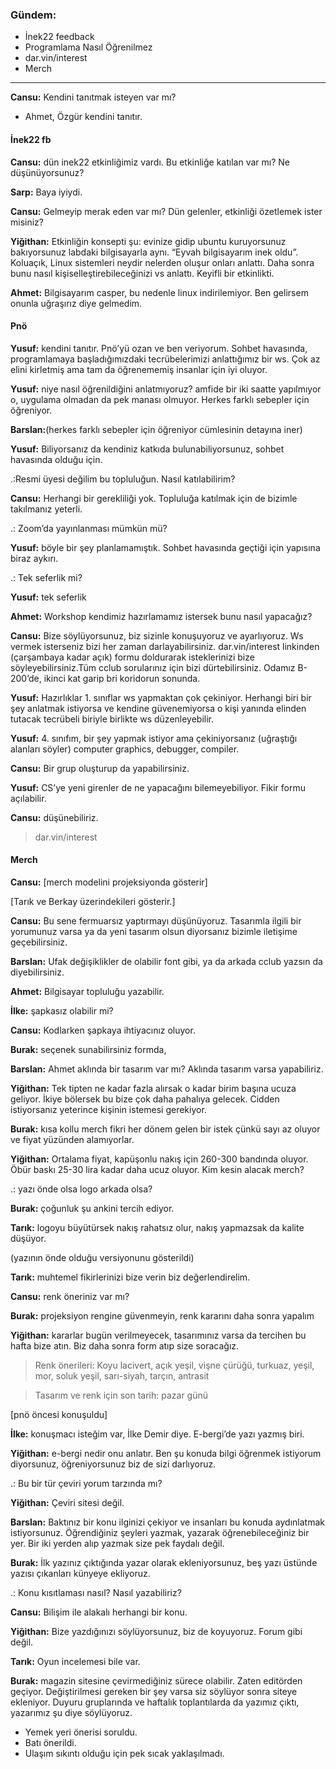 ### Gündem:

- İnek22 feedback
- Programlama Nasıl Öğrenilmez
- dar.vin/interest
- Merch

---

**Cansu:** Kendini tanıtmak isteyen var mı?

- Ahmet, Özgür kendini tanıtır.

#### İnek22 fb
**Cansu:** dün inek22 etkinliğimiz vardı. Bu etkinliğe katılan var mı? Ne düşünüyorsunuz?

**Sarp:** Baya iyiydi.

**Cansu:** Gelmeyip merak eden var mı? Dün gelenler, etkinliği özetlemek ister misiniz?

**Yiğithan:** Etkinliğin konsepti şu: evinize gidip ubuntu kuruyorsunuz bakıyorsunuz labdaki bilgisayarla aynı. “Eyvah bilgisayarım inek oldu”. Koluaçık, Linux sistemleri neydir nelerden oluşur onları anlattı. Daha sonra bunu nasıl kişiselleştirebileceğinizi vs anlattı. Keyifli bir etkinlikti.

**Ahmet:** Bilgisayarım casper, bu nedenle linux indirilemiyor. Ben gelirsem onunla uğraşırız diye gelmedim.

#### Pnö
**Yusuf:** kendini tanıtır. Pnö’yü ozan ve ben veriyorum. Sohbet havasında, programlamaya başladığımızdaki tecrübelerimizi anlattığımız bir ws. Çok az elini kirletmiş ama tam da öğrenememiş insanlar için iyi oluyor.

**Yusuf:** niye nasıl öğrenildiğini anlatmıyoruz? amfide bir iki saatte yapılmıyor o, uygulama olmadan da pek manası olmuyor. Herkes farklı sebepler için öğreniyor.

**Barslan:**(herkes farklı sebepler için öğreniyor cümlesinin detayına iner) 

**Yusuf:** Biliyorsanız da kendiniz katkıda bulunabiliyorsunuz, sohbet havasında olduğu için.

.:Resmi üyesi değilim bu topluluğun. Nasıl katılabilirim?

**Cansu:** Herhangi bir gerekliliği yok. Topluluğa katılmak için de bizimle takılmanız yeterli.

.: Zoom’da yayınlanması mümkün mü?

**Yusuf:** böyle bir şey planlamamıştık. Sohbet havasında geçtiği için yapısına biraz aykırı.

.: Tek seferlik mi?

**Yusuf:** tek seferlik

**Ahmet:** Workshop kendimiz hazırlamamız istersek bunu nasıl yapacağız?

**Cansu:** Bize söylüyorsunuz, biz sizinle konuşuyoruz ve ayarlıyoruz. Ws vermek isterseniz bizi her zaman darlayabilirsiniz. dar.vin/interest linkinden (çarşambaya kadar açık) formu doldurarak isteklerinizi bize söyleyebilirsiniz.Tüm cclub sorularınız için bizi dürtebilirsiniz. Odamız B-200’de, ikinci kat garip bri koridorun sonunda.

**Yusuf:** Hazırlıklar 1. sınıflar ws yapmaktan çok çekiniyor. Herhangi biri bir şey anlatmak istiyorsa ve kendine güvenemiyorsa o kişi yanında elinden tutacak tecrübeli biriyle birlikte ws düzenleyebilir.

**Yusuf:** 4. sınıfım, bir şey yapmak istiyor ama çekiniyorsanız (uğraştığı alanları söyler) computer graphics, debugger, compiler.

**Cansu:** Bir grup oluşturup da yapabilirsiniz.

**Yusuf:** CS’ye yeni girenler de ne yapacağını bilemeyebiliyor. Fikir formu açılabilir.

**Cansu:** düşünebiliriz.

> dar.vin/interest

#### Merch

**Cansu:** [merch modelini projeksiyonda gösterir]

[Tarık ve Berkay üzerindekileri gösterir.]

**Cansu:** Bu sene fermuarsız yaptırmayı düşünüyoruz. Tasarımla ilgili bir yorumunuz varsa ya da yeni tasarım olsun diyorsanız bizimle iletişime geçebilirsiniz.

**Barslan:** Ufak değişiklikler de olabilir font gibi, ya da arkada cclub yazsın da diyebilirsiniz.

**Ahmet:** Bilgisayar topluluğu yazabilir.

**İlke:** şapkasız olabilir mi?

**Cansu:** Kodlarken şapkaya ihtiyacınız oluyor.

**Burak:** seçenek sunabilirsiniz formda,

**Barslan:** Ahmet aklında bir tasarım var mı? Aklında tasarım varsa yapabiliriz.

**Yiğithan:** Tek tipten ne kadar fazla alırsak o kadar birim başına ucuza geliyor. İkiye bölersek bu bize çok daha pahalıya gelecek. Cidden istiyorsanız yeterince kişinin istemesi gerekiyor.

**Burak:** kısa kollu merch fikri her dönem gelen bir istek çünkü sayı az oluyor ve fiyat yüzünden alamıyorlar.

**Yiğithan:** Ortalama fiyat, kapüşonlu nakış için 260-300 bandında oluyor. Öbür baskı 25-30 lira kadar daha ucuz oluyor. Kim kesin alacak merch?

.: yazı önde olsa logo arkada olsa?

**Burak:** çoğunluk şu ankini tercih ediyor.

**Tarık:** logoyu büyütürsek nakış rahatsız olur, nakış yapmazsak da kalite düşüyor.

(yazının önde olduğu versiyonunu gösterildi)

**Tarık:** muhtemel fikirlerinizi bize verin biz değerlendirelim.

**Cansu:** renk öneriniz var mı?

**Burak:** projeksiyon rengine güvenmeyin, renk kararını daha sonra yapalım

**Yiğithan:** kararlar bugün verilmeyecek, tasarımınız varsa da tercihen bu hafta bize atın. Biz daha sonra form atıp size soracağız.

> Renk önerileri: Koyu lacivert, açık yeşil, vişne çürüğü, turkuaz, yeşil, mor, soluk yeşil, sarı-siyah, tarçın, antrasit

> Tasarım ve renk için son tarih: pazar günü

[pnö öncesi konuşuldu]

**İlke:** konuşmacı isteğim var, İlke Demir diye. E-bergi’de yazı yazmış biri. 

**Yiğithan:** e-bergi nedir onu anlatır. Ben şu konuda bilgi öğrenmek istiyorum diyorsunuz, öğreniyorsunuz biz de sizi darlıyoruz.

.: Bu bir tür çeviri yorum tarzında mı?

**Yiğithan:** Çeviri sitesi değil.

**Barslan:** Baktınız  bir konu ilginizi çekiyor ve insanları bu konuda aydınlatmak istiyorsunuz. Öğrendiğiniz şeyleri yazmak, yazarak öğrenebileceğiniz bir yer. Bir iki yerden alıp yazmak size pek faydalı değil.

**Burak:** İlk yazınız çıktığında yazar olarak ekleniyorsunuz, beş yazı üstünde yazısı çıkanları künyeye ekliyoruz.

.: Konu kısıtlaması nasıl? Nasıl yazabiliriz?

**Cansu:** Bilişim ile alakalı herhangi bir konu.

**Yiğithan:** Bize yazdığınızı söylüyorsunuz, biz de koyuyoruz. Forum gibi değil.

**Tarık:** Oyun incelemesi bile var.

**Burak:** magazin sitesine çevirmediğiniz sürece olabilir. Zaten editörden geçiyor. Değiştirilmesi gereken bir şey varsa siz söylüyor sonra siteye ekleniyor. Duyuru gruplarında ve haftalık toplantılarda da yazımız çıktı, yazarımız şu diye söylüyoruz.

- Yemek yeri önerisi soruldu.
- Batı önerildi.
- Ulaşım sıkıntı olduğu için pek sıcak yaklaşılmadı.